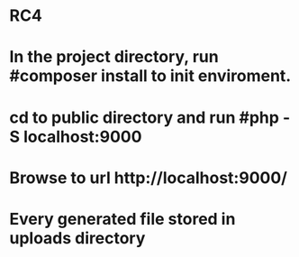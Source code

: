 # RC4
# In the project directory, run #composer install to init enviroment.
# cd to public directory and run #php -S localhost:9000
# Browse to url http://localhost:9000/
# Every generated file stored in uploads directory
